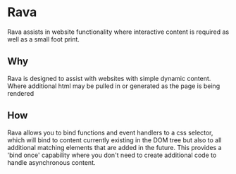 # Rava
Rava assists in website functionality where interactive content is required as well as a small foot print.
## Why
Rava is designed to assist with websites with simple dynamic content. Where additional html may be pulled in or generated as the page is being rendered
## How
Rava allows you to bind functions and event handlers to a css selector, which will bind to content currently existing in the DOM tree but also to all additional matching elements that are added in the future. This provides a 'bind once' capability where you don't need to create additional code to handle asynchronous content.

